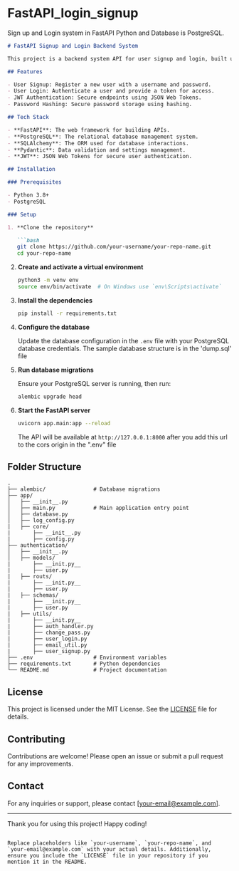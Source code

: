 # FastAPI_login_signup
Sign up and Login system in FastAPI Python and Database is PostgreSQL. 

```markdown
# FastAPI Signup and Login Backend System

This project is a backend system API for user signup and login, built using FastAPI and PostgreSQL. 

## Features

- User Signup: Register a new user with a username and password.
- User Login: Authenticate a user and provide a token for access.
- JWT Authentication: Secure endpoints using JSON Web Tokens.
- Password Hashing: Secure password storage using hashing.

## Tech Stack

- **FastAPI**: The web framework for building APIs.
- **PostgreSQL**: The relational database management system.
- **SQLAlchemy**: The ORM used for database interactions.
- **Pydantic**: Data validation and settings management.
- **JWT**: JSON Web Tokens for secure user authentication.

## Installation

### Prerequisites

- Python 3.8+
- PostgreSQL

### Setup

1. **Clone the repository**

   ```bash
   git clone https://github.com/your-username/your-repo-name.git
   cd your-repo-name
   ```

2. **Create and activate a virtual environment**

   ```bash
   python3 -m venv env
   source env/bin/activate  # On Windows use `env\Scripts\activate`
   ```

3. **Install the dependencies**

   ```bash
   pip install -r requirements.txt
   ```

4. **Configure the database**

   Update the database configuration in the `.env` file with your PostgreSQL database credentials.
   The sample database structure is in the 'dump.sql' file

5. **Run database migrations**

   Ensure your PostgreSQL server is running, then run:

   ```bash
   alembic upgrade head
   ```

6. **Start the FastAPI server**

   ```bash
   uvicorn app.main:app --reload
   ```

   The API will be available at `http://127.0.0.1:8000` after you add this url to the cors origin in the ".env" file


  
## Folder Structure

```
.
├── alembic/               # Database migrations
├── app/
│   ├── __init__.py
│   ├── main.py            # Main application entry point
│   ├── database.py         
│   ├── log_config.py
|   ├── core/
|       ├── __init__.py
|       ├── config.py          
├── authentication/                 
│   ├── __init__.py
│   ├── models/
|       ├── __init.py__
|       ├── user.py
|   ├── routs/
|       ├── __init.py__
|       ├── user.py
|   ├── schemas/
|       ├── __init.py__
|       ├── user.py
|   ├── utils/
|       ├── __init.py__
|       ├── auth_handler.py
|       ├── change_pass.py
|       ├── user_login.py
|       ├── email_util.py
|       ├── user_signup.py
├── .env                   # Environment variables
├── requirements.txt       # Python dependencies
└── README.md              # Project documentation
```

## License

This project is licensed under the MIT License. See the [LICENSE](LICENSE) file for details.

## Contributing

Contributions are welcome! Please open an issue or submit a pull request for any improvements.

## Contact

For any inquiries or support, please contact [your-email@example.com].

---

Thank you for using this project! Happy coding!
```

Replace placeholders like `your-username`, `your-repo-name`, and `your-email@example.com` with your actual details. Additionally, ensure you include the `LICENSE` file in your repository if you mention it in the README.
